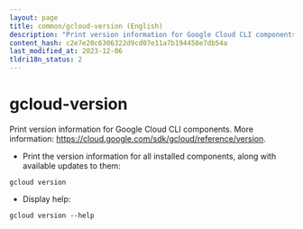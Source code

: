 ```yaml
---
layout: page
title: common/gcloud-version (English)
description: "Print version information for Google Cloud CLI components."
content_hash: c2e7e20c6306322d9cd07e11a7b194458e7db54a
last_modified_at: 2023-12-06
tldri18n_status: 2
---
```

# gcloud-version

Print version information for Google Cloud CLI components.
More information: <https://cloud.google.com/sdk/gcloud/reference/version>.

- Print the version information for all installed components, along with available updates to them:

`gcloud version`

- Display help:

`gcloud version --help`
